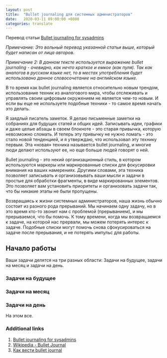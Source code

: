 ```yaml
---
layout: post
title:  "Bullet journaling для системных администраторов"
date:   2020-03-11 09:00:00 +0800
categories: translate
---
```


Перевод статьи [Bullet journaling for sysadmins](https://www.redhat.com/sysadmin/bullet-journaling)

*Примечание: Это вольный перевод указанной статьи выше, который будет написан от лица авторов.*

*Примечание 2: В данном тексте используется выражение bullet journaling - очевидно, как нечто краткое и емкое (как пуля). Так как аналогов в русском языке нет, то в местах употребления будет использовано данное словосочетание на английском языке.*

В то время как bullet journaling является относительно новым трендом, использование техник из аналогового мира, чтобы отслеживать и управлять своим цифровым окружением не является чем-то новым. И если вы еще не используете подобные техники - то самое время начать это делать.

Я заядлый писатель заметок. Я делаю письменные заметки на собраниях для будущих статей и общих идей. Записывать идеи, графики и даже целые абзацы в своем блокноте - это старая привычка, которую невозможно сломать. И теперь эту привычку не нужно ломать - это стало новой тенденцией, и я утверждаю, что использовал эту технику первым. Эта «новая» техника называется bullet journaling, и многие люди делают используют ее, но еще больше людей говорят о ней.

Bullet journaling - это некий организационный стиль, в котором используются маркеры или маркированные списки для фокусировки внимания на ваших намерениях. Другими словами, эта техника позволяет записывать и организовывать ваши мысли и задачи в простые для обработки фрагменты, в виде маркированных элементов. Это позволяет вам установить приоритеты и организовать задачи так, что бы никакие этапы не были пропущены.

Возвращаясь к жизни системных администраторов, наша жизнь обычно состоит из разного рода прерываний. Мы начинаем одну задачу, но в это время кто-то звонит нам с проблемой (прерыванием), и мы прерываемся, что бы помочь. К тому времени, когда мы возвращаемся к задаче, на которой нас прервали, мы можем потерять интерес к задаче. Подобные списки могут помочь снова сфокусироваться на задаче после прерывания, и не потерять импульс для работы.

## Начало работы

Ваши задачи делятся на три разных области: Задачи на будущее, задачи на месяц и задачи на день.

### Задачи на будущее

### Задачи на месяц

### Задачи на день

На этом все.

### Additional links

1. [Bullet journaling for sysadmins](https://www.redhat.com/sysadmin/bullet-journaling)
2. [Wikipedia - Bullet Journal](https://en.wikipedia.org/wiki/Bullet_Journal)
3. [Как вести bullet journal](https://mybujo.ru/kak-vesti/)
